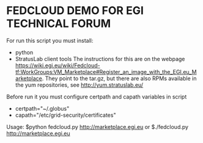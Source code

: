FEDCLOUD DEMO FOR EGI TECHNICAL FORUM
======================================

For run this script you must install:
- python
- StratusLab client tools 
The instructions for this are on the webpage https://wiki.egi.eu/wiki/Fedcloud-tf:WorkGroups:VM_Marketplace#Register_an_image_with_the_EGI.eu_Marketplace. 
They point to the tar.gz, but there are also RPMs available in the yum repositories, see http://yum.stratuslab.eu/

Before run it you must configure certpath and capath variables in script
 - certpath="~/.globus"
 - capath="/etc/grid-security/certificates"

Usage:
 $python fedcloud.py http://marketplace.egi.eu
or 
 $./fedcloud.py http://marketplace.egi.eu 
